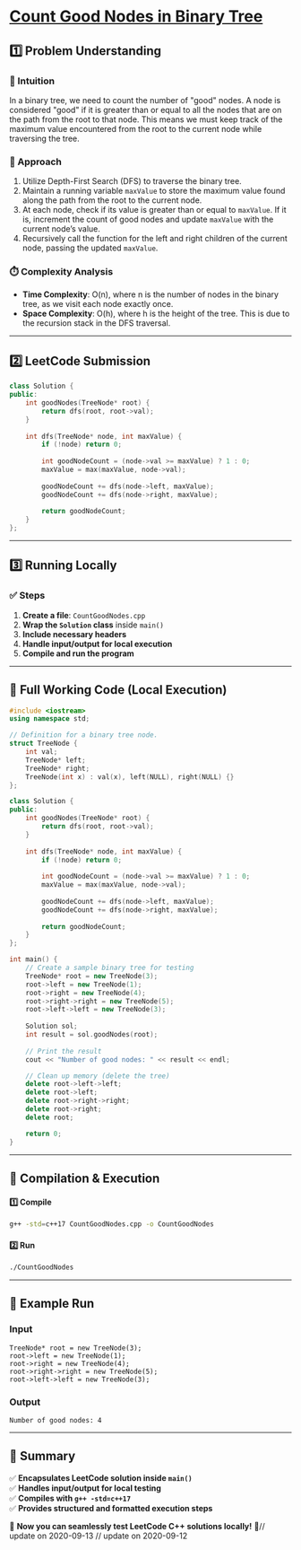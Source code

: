 # **[Count Good Nodes in Binary Tree](https://leetcode.com/problems/count-good-nodes-in-binary-tree/description/)**  

## **1️⃣ Problem Understanding**  
### **📌 Intuition**  
In a binary tree, we need to count the number of "good" nodes. A node is considered "good" if it is greater than or equal to all the nodes that are on the path from the root to that node. This means we must keep track of the maximum value encountered from the root to the current node while traversing the tree.

### **🚀 Approach**  
1. Utilize Depth-First Search (DFS) to traverse the binary tree.
2. Maintain a running variable `maxValue` to store the maximum value found along the path from the root to the current node.
3. At each node, check if its value is greater than or equal to `maxValue`. If it is, increment the count of good nodes and update `maxValue` with the current node’s value.
4. Recursively call the function for the left and right children of the current node, passing the updated `maxValue`.

### **⏱️ Complexity Analysis**  
- **Time Complexity**: O(n), where n is the number of nodes in the binary tree, as we visit each node exactly once.
- **Space Complexity**: O(h), where h is the height of the tree. This is due to the recursion stack in the DFS traversal.

---  

## **2️⃣ LeetCode Submission**  
```cpp
class Solution {
public:
    int goodNodes(TreeNode* root) {
        return dfs(root, root->val);
    }
    
    int dfs(TreeNode* node, int maxValue) {
        if (!node) return 0;
        
        int goodNodeCount = (node->val >= maxValue) ? 1 : 0;
        maxValue = max(maxValue, node->val);
        
        goodNodeCount += dfs(node->left, maxValue);
        goodNodeCount += dfs(node->right, maxValue);
        
        return goodNodeCount;
    }
};
```  

---  

## **3️⃣ Running Locally**  
### **✅ Steps**  
1. **Create a file**: `CountGoodNodes.cpp`  
2. **Wrap the `Solution` class** inside `main()`  
3. **Include necessary headers**  
4. **Handle input/output for local execution**  
5. **Compile and run the program**  

---  

## **📝 Full Working Code (Local Execution)**  
```cpp
#include <iostream>
using namespace std;

// Definition for a binary tree node.
struct TreeNode {
    int val;
    TreeNode* left;
    TreeNode* right;
    TreeNode(int x) : val(x), left(NULL), right(NULL) {}
};

class Solution {
public:
    int goodNodes(TreeNode* root) {
        return dfs(root, root->val);
    }
    
    int dfs(TreeNode* node, int maxValue) {
        if (!node) return 0;
        
        int goodNodeCount = (node->val >= maxValue) ? 1 : 0;
        maxValue = max(maxValue, node->val);
        
        goodNodeCount += dfs(node->left, maxValue);
        goodNodeCount += dfs(node->right, maxValue);
        
        return goodNodeCount;
    }
};

int main() {
    // Create a sample binary tree for testing
    TreeNode* root = new TreeNode(3);
    root->left = new TreeNode(1);
    root->right = new TreeNode(4);
    root->right->right = new TreeNode(5);
    root->left->left = new TreeNode(3);
    
    Solution sol;
    int result = sol.goodNodes(root);
    
    // Print the result
    cout << "Number of good nodes: " << result << endl;

    // Clean up memory (delete the tree)
    delete root->left->left;
    delete root->left;
    delete root->right->right;
    delete root->right;
    delete root;

    return 0;
}
```  

---  

## **🔧 Compilation & Execution**  
#### **1️⃣ Compile**  
```bash
g++ -std=c++17 CountGoodNodes.cpp -o CountGoodNodes
```  

#### **2️⃣ Run**  
```bash
./CountGoodNodes
```  

---  

## **🎯 Example Run**  
### **Input**  
```
TreeNode* root = new TreeNode(3);
root->left = new TreeNode(1);
root->right = new TreeNode(4);
root->right->right = new TreeNode(5);
root->left->left = new TreeNode(3);
```  
### **Output**  
```
Number of good nodes: 4
```  

---  

## **📌 Summary**  
✅ **Encapsulates LeetCode solution inside `main()`**  
✅ **Handles input/output for local testing**  
✅ **Compiles with `g++ -std=c++17`**  
✅ **Provides structured and formatted execution steps**  

🚀 **Now you can seamlessly test LeetCode C++ solutions locally!** 🚀// update on 2020-09-13
// update on 2020-09-12
